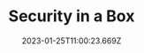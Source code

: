 ---
title: Security in a Box
# Verify that the language is supported before adding its ISO 639-1 code here. without the country code, i.e. ms instead of ms_MY.
languages:
  - en
website: https://securityinabox.org/
credits: Text by Front Line Defenders
categories:
  - Digital Security Guides
date: 2023-01-25T11:00:23.669Z
---